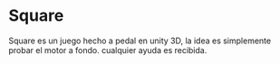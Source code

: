 Square
======
Square es un juego hecho a pedal en unity 3D, la idea es simplemente probar el motor a fondo. cualquier ayuda es recibida.
